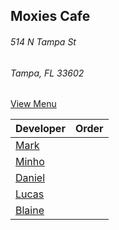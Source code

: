 ## Moxies Cafe
###### 514 N Tampa St
###### Tampa, FL 33602


[View Menu](https://us.orderspoon.com/moxiescafedowntown)

Developer     | Order
--------------|---------------------
[Mark](http://github.com/mark-smithtb)              | 
[Minho](https://github.com/minhochoi)               | 
[Daniel](https://github.com/dtartaglia)             | 
[Lucas](https://github.com/lucasclaude)             | 
[Blaine](https://github.com/blainelawson)           | 
